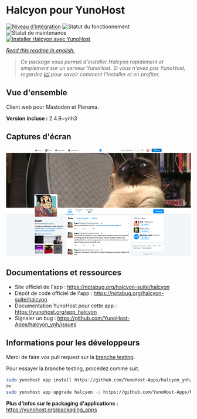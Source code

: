 <!--
N.B.: This README was automatically generated by https://github.com/YunoHost/apps/tree/master/tools/README-generator
It shall NOT be edited by hand.
-->

# Halcyon pour YunoHost

[![Niveau d'intégration](https://dash.yunohost.org/integration/halcyon.svg)](https://dash.yunohost.org/appci/app/halcyon) ![Statut du fonctionnement](https://ci-apps.yunohost.org/ci/badges/halcyon.status.svg) ![Statut de maintenance](https://ci-apps.yunohost.org/ci/badges/halcyon.maintain.svg)  
[![Installer Halcyon avec YunoHost](https://install-app.yunohost.org/install-with-yunohost.svg)](https://install-app.yunohost.org/?app=halcyon)

*[Read this readme in english.](./README.md)*

> *Ce package vous permet d'installer Halcyon rapidement et simplement sur un serveur YunoHost.
Si vous n'avez pas YunoHost, regardez [ici](https://yunohost.org/#/install) pour savoir comment l'installer et en profiter.*

## Vue d'ensemble

Client web pour Mastodon et Pleroma.


**Version incluse :** 2.4.9~ynh3

## Captures d'écran

![Capture d'écran de Halcyon](./doc/screenshots/preview0.png)

## Documentations et ressources

* Site officiel de l'app : <https://notabug.org/halcyon-suite/halcyon>
* Dépôt de code officiel de l'app : <https://notabug.org/halcyon-suite/halcyon>
* Documentation YunoHost pour cette app : <https://yunohost.org/app_halcyon>
* Signaler un bug : <https://github.com/YunoHost-Apps/halcyon_ynh/issues>

## Informations pour les développeurs

Merci de faire vos pull request sur la [branche testing](https://github.com/YunoHost-Apps/halcyon_ynh/tree/testing).

Pour essayer la branche testing, procédez comme suit.

``` bash
sudo yunohost app install https://github.com/YunoHost-Apps/halcyon_ynh/tree/testing --debug
ou
sudo yunohost app upgrade halcyon -u https://github.com/YunoHost-Apps/halcyon_ynh/tree/testing --debug
```

**Plus d'infos sur le packaging d'applications :** <https://yunohost.org/packaging_apps>
